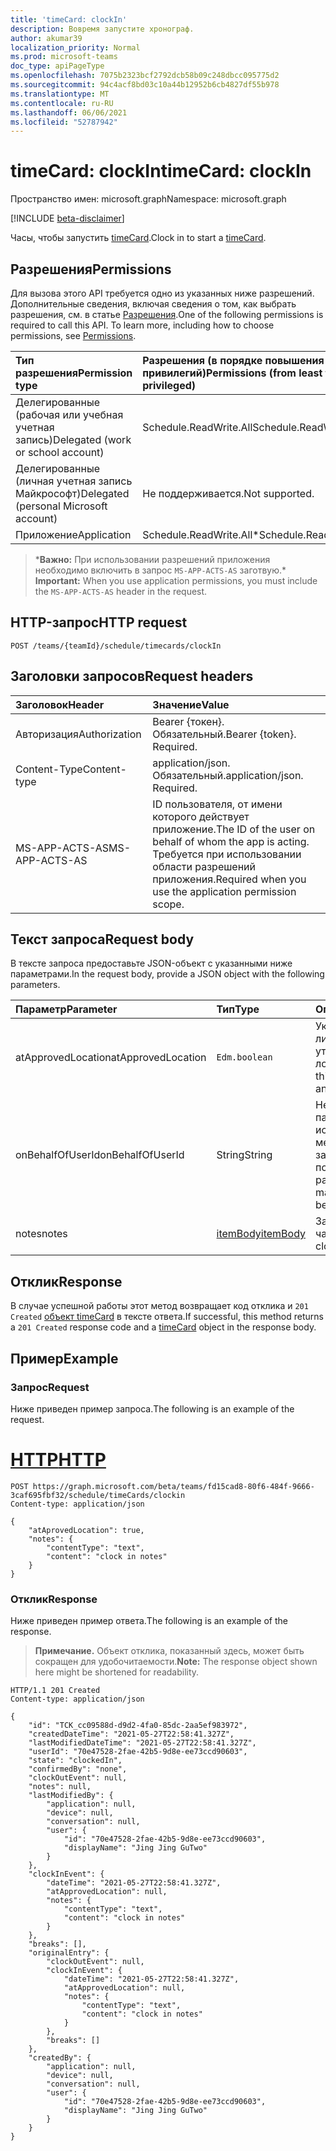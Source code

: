 ```yaml
---
title: 'timeCard: clockIn'
description: Вовремя запустите хронограф.
author: akumar39
localization_priority: Normal
ms.prod: microsoft-teams
doc_type: apiPageType
ms.openlocfilehash: 7075b2323bcf2792dcb58b09c248dbcc095775d2
ms.sourcegitcommit: 94c4acf8bd03c10a44b12952b6cb4827df55b978
ms.translationtype: MT
ms.contentlocale: ru-RU
ms.lasthandoff: 06/06/2021
ms.locfileid: "52787942"
---
```

# <a name="timecard-clockin"></a><span data-ttu-id="002b1-103">timeCard: clockIn</span><span class="sxs-lookup"><span data-stu-id="002b1-103">timeCard: clockIn</span></span>

<span data-ttu-id="002b1-104">Пространство имен: microsoft.graph</span><span class="sxs-lookup"><span data-stu-id="002b1-104">Namespace: microsoft.graph</span></span>

[!INCLUDE [beta-disclaimer](../../includes/beta-disclaimer.md)]

<span data-ttu-id="002b1-105">Часы, чтобы запустить [timeCard](../resources/timeCard.md).</span><span class="sxs-lookup"><span data-stu-id="002b1-105">Clock in to start a [timeCard](../resources/timeCard.md).</span></span>

## <a name="permissions"></a><span data-ttu-id="002b1-106">Разрешения</span><span class="sxs-lookup"><span data-stu-id="002b1-106">Permissions</span></span>

<span data-ttu-id="002b1-p101">Для вызова этого API требуется одно из указанных ниже разрешений. Дополнительные сведения, включая сведения о том, как выбрать разрешения, см. в статье [Разрешения](/graph/permissions-reference).</span><span class="sxs-lookup"><span data-stu-id="002b1-p101">One of the following permissions is required to call this API. To learn more, including how to choose permissions, see [Permissions](/graph/permissions-reference).</span></span>

|<span data-ttu-id="002b1-109">Тип разрешения</span><span class="sxs-lookup"><span data-stu-id="002b1-109">Permission type</span></span>      | <span data-ttu-id="002b1-110">Разрешения (в порядке повышения привилегий)</span><span class="sxs-lookup"><span data-stu-id="002b1-110">Permissions (from least to most privileged)</span></span>              |
|:--------------------|:---------------------------------------------------------|
|<span data-ttu-id="002b1-111">Делегированные (рабочая или учебная учетная запись)</span><span class="sxs-lookup"><span data-stu-id="002b1-111">Delegated (work or school account)</span></span> | <span data-ttu-id="002b1-112">Schedule.ReadWrite.All</span><span class="sxs-lookup"><span data-stu-id="002b1-112">Schedule.ReadWrite.All</span></span>    |
|<span data-ttu-id="002b1-113">Делегированные (личная учетная запись Майкрософт)</span><span class="sxs-lookup"><span data-stu-id="002b1-113">Delegated (personal Microsoft account)</span></span> | <span data-ttu-id="002b1-114">Не поддерживается.</span><span class="sxs-lookup"><span data-stu-id="002b1-114">Not supported.</span></span>    |
|<span data-ttu-id="002b1-115">Приложение</span><span class="sxs-lookup"><span data-stu-id="002b1-115">Application</span></span> | <span data-ttu-id="002b1-116">Schedule.ReadWrite.All\*</span><span class="sxs-lookup"><span data-stu-id="002b1-116">Schedule.ReadWrite.All\*</span></span> |

><span data-ttu-id="002b1-117">\***Важно:** При использовании разрешений приложения необходимо включить в запрос `MS-APP-ACTS-AS` заготвую.</span><span class="sxs-lookup"><span data-stu-id="002b1-117">\* **Important:** When you use application permissions, you must include the `MS-APP-ACTS-AS` header in the request.</span></span>

## <a name="http-request"></a><span data-ttu-id="002b1-118">HTTP-запрос</span><span class="sxs-lookup"><span data-stu-id="002b1-118">HTTP request</span></span>

<!-- { "blockType": "ignored" } -->

```http
POST /teams/{teamId}/schedule/timecards/clockIn
```

## <a name="request-headers"></a><span data-ttu-id="002b1-119">Заголовки запросов</span><span class="sxs-lookup"><span data-stu-id="002b1-119">Request headers</span></span>

| <span data-ttu-id="002b1-120">Заголовок</span><span class="sxs-lookup"><span data-stu-id="002b1-120">Header</span></span>       | <span data-ttu-id="002b1-121">Значение</span><span class="sxs-lookup"><span data-stu-id="002b1-121">Value</span></span> |
|:---------------|:--------|
| <span data-ttu-id="002b1-122">Авторизация</span><span class="sxs-lookup"><span data-stu-id="002b1-122">Authorization</span></span>  | <span data-ttu-id="002b1-p102">Bearer {токен}. Обязательный.</span><span class="sxs-lookup"><span data-stu-id="002b1-p102">Bearer {token}. Required.</span></span>  |
| <span data-ttu-id="002b1-125">Content-Type</span><span class="sxs-lookup"><span data-stu-id="002b1-125">Content-type</span></span> | <span data-ttu-id="002b1-p103">application/json. Обязательный.</span><span class="sxs-lookup"><span data-stu-id="002b1-p103">application/json. Required.</span></span>|
| <span data-ttu-id="002b1-128">MS-APP-ACTS-AS</span><span class="sxs-lookup"><span data-stu-id="002b1-128">MS-APP-ACTS-AS</span></span> | <span data-ttu-id="002b1-129">ID пользователя, от имени которого действует приложение.</span><span class="sxs-lookup"><span data-stu-id="002b1-129">The ID of the user on behalf of whom the app is acting.</span></span> <span data-ttu-id="002b1-130">Требуется при использовании области разрешений приложения.</span><span class="sxs-lookup"><span data-stu-id="002b1-130">Required when you use the application permission scope.</span></span> |

## <a name="request-body"></a><span data-ttu-id="002b1-131">Текст запроса</span><span class="sxs-lookup"><span data-stu-id="002b1-131">Request body</span></span>

<span data-ttu-id="002b1-132">В тексте запроса предоставьте JSON-объект с указанными ниже параметрами.</span><span class="sxs-lookup"><span data-stu-id="002b1-132">In the request body, provide a JSON object with the following parameters.</span></span>

| <span data-ttu-id="002b1-133">Параметр</span><span class="sxs-lookup"><span data-stu-id="002b1-133">Parameter</span></span>    | <span data-ttu-id="002b1-134">Тип</span><span class="sxs-lookup"><span data-stu-id="002b1-134">Type</span></span>        | <span data-ttu-id="002b1-135">Описание</span><span class="sxs-lookup"><span data-stu-id="002b1-135">Description</span></span> |
|:-------------|:------------|:------------|
|<span data-ttu-id="002b1-136">atApprovedLocation</span><span class="sxs-lookup"><span data-stu-id="002b1-136">atApprovedLocation</span></span>| `Edm.boolean ` | <span data-ttu-id="002b1-137">Указать, происходит ли это действие в утвержденной локации.</span><span class="sxs-lookup"><span data-stu-id="002b1-137">Indicate if this action happens at an approved location.</span></span>|
|<span data-ttu-id="002b1-138">onBehalfOfUserId</span><span class="sxs-lookup"><span data-stu-id="002b1-138">onBehalfOfUserId</span></span>| <span data-ttu-id="002b1-139">String</span><span class="sxs-lookup"><span data-stu-id="002b1-139">String</span></span> | <span data-ttu-id="002b1-140">Необязательный параметр, используемый менеджером для записи от имени пользователя.</span><span class="sxs-lookup"><span data-stu-id="002b1-140">Optional parameter used by the manager to clock in on behalf of a user.</span></span>|
|<span data-ttu-id="002b1-141">notes</span><span class="sxs-lookup"><span data-stu-id="002b1-141">notes</span></span>| [<span data-ttu-id="002b1-142">itemBody</span><span class="sxs-lookup"><span data-stu-id="002b1-142">itemBody</span></span>](../resources/itembody.md)  |<span data-ttu-id="002b1-143">Заметки для часов.</span><span class="sxs-lookup"><span data-stu-id="002b1-143">Notes for the clock in.</span></span> |

## <a name="response"></a><span data-ttu-id="002b1-144">Отклик</span><span class="sxs-lookup"><span data-stu-id="002b1-144">Response</span></span>

<span data-ttu-id="002b1-145">В случае успешной работы этот метод возвращает код отклика и `201 Created` [объект timeCard](../resources/timeCard.md) в тексте ответа.</span><span class="sxs-lookup"><span data-stu-id="002b1-145">If successful, this method returns a `201 Created` response code and a [timeCard](../resources/timeCard.md) object in the response body.</span></span>

## <a name="example"></a><span data-ttu-id="002b1-146">Пример</span><span class="sxs-lookup"><span data-stu-id="002b1-146">Example</span></span>

### <a name="request"></a><span data-ttu-id="002b1-147">Запрос</span><span class="sxs-lookup"><span data-stu-id="002b1-147">Request</span></span>
<span data-ttu-id="002b1-148">Ниже приведен пример запроса.</span><span class="sxs-lookup"><span data-stu-id="002b1-148">The following is an example of the request.</span></span> 

# <a name="http"></a>[<span data-ttu-id="002b1-149">HTTP</span><span class="sxs-lookup"><span data-stu-id="002b1-149">HTTP</span></span>](#tab/http)
<!-- {
  "blockType": "request",
  "name": "timecard-clockin"
}-->

```http
POST https://graph.microsoft.com/beta/teams/fd15cad8-80f6-484f-9666-3caf695fbf32/schedule/timeCards/clockin
Content-type: application/json

{
    "atAprovedLocation": true,
    "notes": {
        "contentType": "text",
        "content": "clock in notes"
    }
}
```

### <a name="response"></a><span data-ttu-id="002b1-150">Отклик</span><span class="sxs-lookup"><span data-stu-id="002b1-150">Response</span></span>

<span data-ttu-id="002b1-151">Ниже приведен пример ответа.</span><span class="sxs-lookup"><span data-stu-id="002b1-151">The following is an example of the response.</span></span> 

><span data-ttu-id="002b1-152">**Примечание.** Объект отклика, показанный здесь, может быть сокращен для удобочитаемости.</span><span class="sxs-lookup"><span data-stu-id="002b1-152">**Note:** The response object shown here might be shortened for readability.</span></span>
<!-- {
  "blockType": "response",
  "truncated": true,
  "@odata.type": "microsoft.graph.timeCard"
} -->

```http
HTTP/1.1 201 Created
Content-type: application/json

{
    "id": "TCK_cc09588d-d9d2-4fa0-85dc-2aa5ef983972",
    "createdDateTime": "2021-05-27T22:58:41.327Z",
    "lastModifiedDateTime": "2021-05-27T22:58:41.327Z",
    "userId": "70e47528-2fae-42b5-9d8e-ee73ccd90603",
    "state": "clockedIn",
    "confirmedBy": "none",
    "clockOutEvent": null,
    "notes": null,
    "lastModifiedBy": {
        "application": null,
        "device": null,
        "conversation": null,
        "user": {
            "id": "70e47528-2fae-42b5-9d8e-ee73ccd90603",
            "displayName": "Jing Jing GuTwo"
        }
    },
    "clockInEvent": {
        "dateTime": "2021-05-27T22:58:41.327Z",
        "atApprovedLocation": null,
        "notes": {
            "contentType": "text",
            "content": "clock in notes"
        }
    },
    "breaks": [],
    "originalEntry": {
        "clockOutEvent": null,
        "clockInEvent": {
            "dateTime": "2021-05-27T22:58:41.327Z",
            "atApprovedLocation": null,
            "notes": {
                "contentType": "text",
                "content": "clock in notes"
            }
        },
        "breaks": []
    },
    "createdBy": {
        "application": null,
        "device": null,
        "conversation": null,
        "user": {
            "id": "70e47528-2fae-42b5-9d8e-ee73ccd90603",
            "displayName": "Jing Jing GuTwo"
        }
    }
}
```

<!-- uuid: 8fcb5dbc-d5aa-4681-8e31-b001d5168d79
2015-10-25 14:57:30 UTC -->
<!--
{
  "type": "#page.annotation",
  "description": "Clock In",
  "keywords": "",
  "section": "documentation",
  "tocPath": "",
  "suppressions": [
  ]
}
-->
